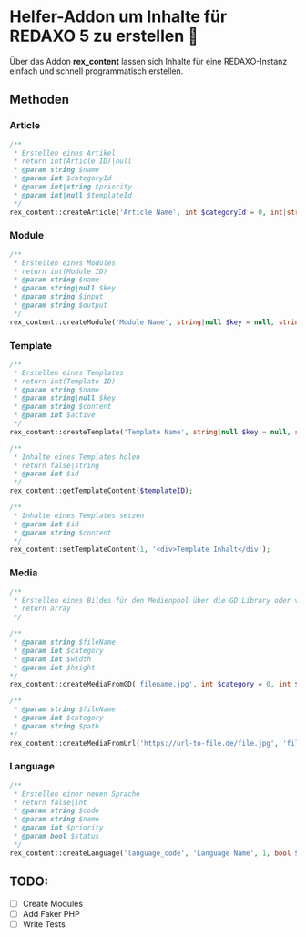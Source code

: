 # Helfer-Addon um Inhalte für REDAXO 5 zu erstellen :construction:

Über das Addon __rex_content__ lassen sich Inhalte für eine REDAXO-Instanz einfach und schnell programmatisch erstellen. 

## Methoden

### Article

```php
/**
 * Erstellen eines Artikel
 * return int(Article ID)|null 
 * @param string $name
 * @param int $categoryId
 * @param int|string $priority
 * @param int|null $templateId
 */
rex_content::createArticle('Article Name', int $categoryId = 0, int|string $priority = -1, int|null $templateId = null);
```

### Module

```php
/**
 * Erstellen eines Modules
 * return int(Module ID)
 * @param string $name
 * @param string|null $key
 * @param string $input
 * @param string $output
 */
rex_content::createModule('Module Name', string|null $key = null, string $input = '', string $output = '');
```

### Template

```php
/**
 * Erstellen eines Templates
 * return int(Template ID)
 * @param string $name
 * @param string|null $key
 * @param string $content
 * @param int $active
 */
rex_content::createTemplate('Template Name', string|null $key = null, string $content = '', int $active = 1);

/**
 * Inhalte eines Templates holen
 * return false|string
 * @param int $id
 */
rex_content::getTemplateContent($templateID);

/**
 * Inhalte eines Templates setzen
 * @param int $id
 * @param string $content
 */
rex_content::setTemplateContent(1, '<div>Template Inhalt</div');
```

### Media

```php
/**
 * Erstellen eines Bildes für den Medienpool über die GD Library oder von einer URL
 * return array
 */

/**
 * @param string $fileName
 * @param int $category
 * @param int $width
 * @param int $height
*/
rex_content::createMediaFromGD('filename.jpg', int $category = 0, int $width = 500, int $height = 500);

/**
 * @param string $fileName
 * @param int $category
 * @param string $path
*/
rex_content::createMediaFromUrl('https://url-to-file.de/file.jpg', 'filename.jpg', int $category = 0);
```

### Language

```php
/**
 * Erstellen einer neuen Sprache
 * return false|int
 * @param string $code
 * @param string $name
 * @param int $priority
 * @param bool $status
 */
rex_content::createLanguage('language_code', 'Language Name', 1, bool $status = false);
```

## TODO:

- [ ] Create Modules
- [ ] Add Faker PHP
- [ ] Write Tests
